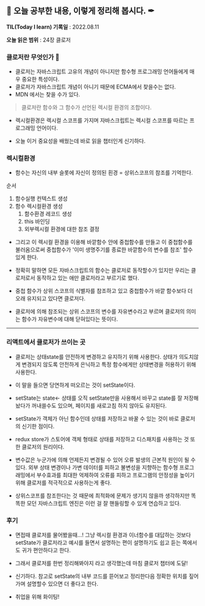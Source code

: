 ## 📕 오늘 공부한 내용, 이렇게 정리해 봅시다. ✒

**TIL(Today I learn) 기록일** : 2022.08.11

**오늘 읽은 범위** : 24장 클로저

### 클로저란 무엇인가 📑

- 클로저는 자바스크립트 고유의 개념이 아니지만 함수형 프로그래밍 언어들에게 매우 중요한 특성이다.
- 클로저가 자바스크립트 개념이 아니기 때문에 ECMA에서 찾을수는 없다.
- MDN 에서는 찾을 수가 있다.

> 클로저란 함수와 그 함수가 선언된 렉시컬 환경의 조합이다.

- 렉시컬환경은 렉시컬 스코프를 가지며 자바스크립트는 렉시컬 스코프를 따르는 프로그래밍 언어이다.

- 오늘 이거 중요성을 배웠는데 바로 읽을 챕터인게 신기하다.

### 렉시컬환경

- 함수는 자신의 내부 슬롯에 자신이 정의된 횐경 = 상위스코프의 참조를 기억한다.

순서

1. 함수실행 컨텍스트 생성
2. 함수 렉시컬환경 생성
   1. 함수환경 레코드 생성
   2. this 바인딩
   3. 외부렉시컬 환경에 대한 참조 결정

- 그리고 이 렉시컬 환경을 이용해 바깥함수 안에 중첩함수를 만들고 이 중첩함수를 불러옴으로써 중첩함수가 '이미 생명주기를 종료한 바깥함수의 변수를 참조' 할수 있게 한다.

- 정확히 말하면 모든 자바스크립트의 함수는 클로저로 동작할수가 있지만 우리는 클로저로서 동작하고 있는 애만 클로저라고 부르기로 했다.

- 중첩 함수가 상위 스코프의 식별자를 참조하고 있고 중첩함수가 바깥 함수보다 더 오래 유지되고 있다면 클로저다.

- 클로저에 의해 참조되는 상위 스코프의 변수를 자유변수라고 부르며 클로저의 의미는 함수가 자유변수에 대해 닫혀있다는 뜻이다.

---

### 리액트에서 클로저가 쓰이는 곳

- 클로저는 상태state를 안전하게 변경하고 유지하기 위해 사용한다. 상태가 의도치않게 변경되지 않도록 안전하게 은닉하고 특정 함수에게만 상태변경을 허용하기 위해 사용한다.

- 이 말을 들으면 당연하게 떠오르는 것이 setState이다.
- setState는 state<- 상태를 오직 setState만을 사용해서 바꾸고 state를 잘 저장해놨다가 꺼내쓸수도 있으며, 페이지를 새로고침 하지 않아도 유지된다.

- setState가 객체가 아닌 함수인데 상태를 저장하고 바꿀 수 있는 것이 바로 클로저의 신기한 점이다.

- redux store가 스토어에 객체 형태로 상태를 저장하고 디스패치를 사용하는 것 또한 클로저의 원리이다.

- 변수값은 누군가에 의해 언제든지 변경될 수 있어 오류 발생의 근본적 원인이 될 수 있다. 외부 상태 변경이나 가변 데이터를 피하고 불변성을 지향하는 함수형 프로그래밍에서 부수효과를 최대한 억제하여 오류를 피하고 프로그램의 안정성을 높이기 위해 클로저를 적극적으로 사용하는게 좋다.

- 상위스코프를 참조한다는 것 때문에 최적화에 문제가 생기지 않을까 생각하지만 똑똑한 모던 자바스크립트 엔진은 이런 걸 잘 핸들링할 수 있게 연습하고 있다.

### 후기

- 면접때 클로저를 물어봤을때...! 그냥 렉시컬 환경과 이너함수를 대답하는 것보다 setState가 클로저라고 예시를 들면서 설명하는 편이 설명하기도 쉽고 듣는 쪽에서도 귀가 편안하다고 한다.
- 그래서 클로저를 한번 정리해봐야지 라고 생각했는데 마침 클로저 챕터에 도달!
- 신기하다. 참고로 setState의 내부 코드를 뜯어보고 정리한다음 정확한 위치를 짚어가며 설명할수 있으면 더 좋다고 한다.

- 취업을 위해 화이팅!
